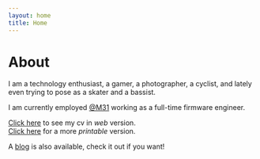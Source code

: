 ```yaml
---
layout: home
title: Home
---
```


# About
I am a technology enthusiast, a gamer, a photographer, a cyclist, and lately even trying to pose as a skater and a bassist. 

I am currently employed [@M31](https://www.m31.com/) working as a full-time firmware engineer.


[Click here](/cv) to see my cv in *web* version. \
[Click here](https://xomcar.github.io/markdown-cv/) for a more *printable* version.

A [blog](/posts) is also available, check it out if you want! 


